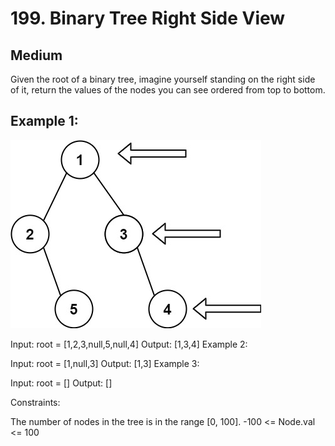 # 199. Binary Tree Right Side View

## Medium

Given the root of a binary tree, imagine yourself standing on the right side of it, return the values of the nodes you can see ordered from top to bottom.

## Example 1:

![alt text](image.png)

Input: root = [1,2,3,null,5,null,4]
Output: [1,3,4]
Example 2:

Input: root = [1,null,3]
Output: [1,3]
Example 3:

Input: root = []
Output: []

Constraints:

The number of nodes in the tree is in the range [0, 100].
-100 <= Node.val <= 100
